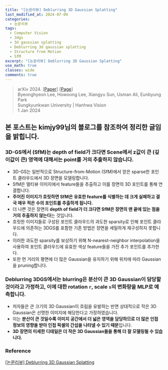 ```yaml
---
title: "[논문리뷰] Deblurring 3D Gaussian Splatting"
last_modified_at: 2024-07-09
categories:
  - 논문리뷰
tags:
  - Computer Vision
  - 3dgs
  - 3d gaussian splatting
  - Deblurring 3d gaussian splatting
  - Structure from Motion
  - SfM
excerpt: "[논문리뷰] Deblurring 3D Gaussian Splatting"
use_math: true
classes: wide
comments: true
---
```


> arXiv 2024. [[Paper](https://arxiv.org/abs/2401.00834)] [[Page](https://benhenryl.github.io/Deblurring-3D-Gaussian-Splatting/)]  
> Byeonghyeon Lee, Howoong Lee, Xiangyu Sun, Usman Ali, Eunbyung Park  
> Sungkyunkwan University | Hanhwa Vision  
> 1 Jan 2024  

## 본 포스트는 kimjy99님의 블로그를 참조하여 정리한 글임을 밝힙니다.

### 3D-GS에서 (SfM)는 depth of field가 크다면 Scene에서 z값이 큰 (깊이값이 큰) 영역에 대해서는 point를 거의 추출하지 않습니다.
- 3D-GS는 일반적으로 Structure-from-Motion (SfM)에서 얻은 sparse한 포인트 클라우드에서 3D 장면을 모델링합니다.
- SfM은 멀티뷰 이미지에서 feature들을 추출하고 이를 장면의 3D 포인트를 통해 연결합니다. 
- **주어진 이미지가 흐릿하면 SfM은 유효한 feature를 식별하는 데 크게 실패하고 결국 매우 적은 수의 포인트를 추출하게 됩니다.**
- 더 나쁜 것은 장면의 **depth of field가 더 크다면 SfM은 장면의 맨 끝에 있는 점을 거의 추출하지 않는다**는 것입니다.
- 흐릿한 이미지들로 구성된 포인트 클라우드의 과도한 sparsity로 인해 포인트 클라우드에 의존하는 3DGS를 포함한 기존 방법은 장면을 세밀하게 재구성하지 못합니다.
- 이러한 과도한 sparsity를 보상하기 위해 N-nearest-neighbor interpolation을 사용하여 포인트 클라우드에 유효한 색상 feature들을 가진 추가 포인트를 추가한다.
- 또한 먼 거리의 평면에 더 많은 Gaussian을 유지하기 위해 위치에 따라 Gaussian을 pruning합니다. 

### Deblurring 3DGS에서는 blurring은 분산이 큰 3D Gaussian이 담당할 것이라고 가정하고, 이에 대한 rotation `r`, scale `s`의 변화량을 MLP로 예측합니다.
- 저자들은 큰 크기의 3D Gaussian이 흐림을 유발하는 반면 상대적으로 작은 3D Gaussian은 선명한 이미지에 해당한다고 가정하였습니다.
- 이는 **분산이 큰 것일수록 이미지 공간에서 더 넓은 영역을 담당하므로 더 많은 인접 정보의 영향을 받아 인접 픽셀의 간섭을 나타낼 수 있기 때문**입니다.
- **3D 장면의 미세한 디테일은 더 작은 3D Gaussian들을 통해 더 잘 모델링될 수 있습니다.**


### Reference
[[논문리뷰] Deblurring 3D Gaussian Splatting](https://kimjy99.github.io/%EB%85%BC%EB%AC%B8%EB%A6%AC%EB%B7%B0/deblurring-3dgs/)
